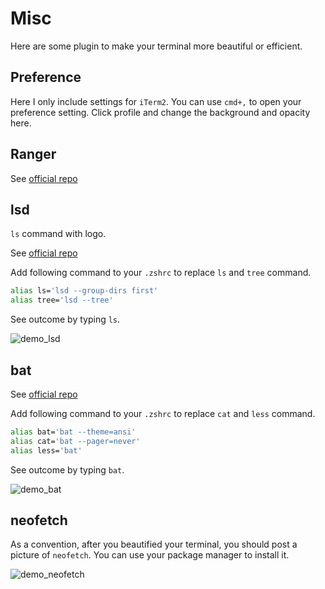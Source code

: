 # Misc

Here are some plugin to make your terminal more beautiful or efficient.

## Preference

Here I only include settings for `iTerm2`. You can use `cmd+,` to open your preference setting. Click profile and change the background and opacity here.

## Ranger

See [official repo](https://github.com/ranger/ranger)

## lsd

`ls` command with logo.

See [official repo](https://github.com/lsd-rs/lsd)

Add following command to your `.zshrc` to replace `ls` and `tree` command.

```bash
alias ls='lsd --group-dirs first'
alias tree='lsd --tree'
```

See outcome by typing `ls`.

![demo_lsd](../pic/lsd.jpg)

## bat

See [official repo](https://github.com/sharkdp/bat)

Add following command to your `.zshrc` to replace `cat` and `less` command.

```bash
alias bat='bat --theme=ansi'
alias cat='bat --pager=never'
alias less='bat'
```

See outcome by typing `bat`.

![demo_bat](../pic/bat.jpg)

## neofetch

As a convention, after you beautified your terminal, you should post a picture of `neofetch`. You can use your package manager to install it.

![demo_neofetch](../pic/demo.jpg)

